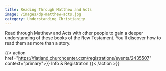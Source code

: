 ```yaml
---
title: Reading Through Matthew and Acts
image: /images/dp-matthew-acts.jpg
category: Understanding Christianity
---
```


Read through Matthew and Acts with other people to gain a deeper understanding of these books of the New Testament. You'll discover how to read them as more than a story.

{{< action href="https://flatland.churchcenter.com/registrations/events/2435507" context="primary">}}
Info & Registration
{{< /action >}}
